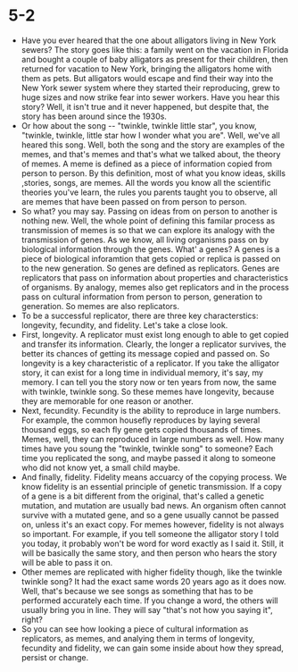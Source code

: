 # 5-2

+ Have you ever heared that the one about alligators living in New York sewers? The story goes like this: a family went on the vacation in Florida and bought a couple of baby alligators as present for their children, then returned for vacation to New York, bringing the alligators home with them as pets. But alligators would escape and find their way into the New York sewer system where they started their reproducing, grew to huge sizes and now strike fear into sewer workers. Have you hear this story? Well, it isn't true and it never happened, but despite that, the story has been around since the 1930s.
+ Or how about the song -- "twinkle, twinkle little star", you know, "twinkle, twinkle, little star how I wonder what you are". Well, we've all heared this song. Well, both the song and the story are examples of the memes, and that's memes and that's what we talked about, the theory of memes. A meme is defined as a piece of information copied from person to person. By this definition, most of what you know ideas, skills ,stories, songs, are memes. All the words you know all the scientific theories you've learn, the rules you parents taught you to observe, all are memes that have been passed on from person to person.
+ So what? you may say. Passing on ideas from on person to another is nothing new. Well, the whole point of defining this familar process as transmission of memes is so that we can explore its analogy with the transmission of genes. As we know, all living organisms pass on by biological information through the genes. What' a genes? A genes is a piece of biological inforamtion that gets copied or replica is passed on to the new generation. So genes are defined as replicators. Genes are replicators that pass on information about properties and characteristics of organisms. By analogy, memes also get replicators and in the process pass on cultural information from person to person, generation to generation. So memes are also replicators.
+ To be a successful replicator, there are three key characterstics: longevity, fecundity, and fidelity. Let's take a close look.
+ First, longevity. A replicator must exist long enough to able to get copied and transfer its information. Clearly, the longer a replicator survives, the better its chances of getting its message copied and passed on. So longevity is a key characteristic of a replicator. If you take the alligator story, it can exist for a long time in individual memory, it's say, my memory. I can tell you the story now or ten years from now, the same with twinkle, twinkle song. So these memes have longevity, because they are memorable for one reason or another.
+ Next, fecundity. Fecundity is the ability to reproduce in large numbers. For example, the common housefly reproduces by laying several thousand eggs, so each fly gene gets copied thousands of times. Memes, well, they can reproduced in large numbers as well. How many times have you soung the "twinkle, twinkle song" to someone? Each time you replicated the song, and maybe passed it along to someone who did not know yet, a small child maybe.
+ And finally, fidelity. Fidelity means accuarcy of the copying process. We know fidelity is an essential principle of genetic transmission. If a copy of a gene is a bit different from the original, that's called a genetic mutation, and mutation are usually bad news. An organism often cannot survive with a mutated gene, and so a gene usually cannot be passed on, unless it's an exact copy. For memes however, fidelity is not always so important. For example, if you tell someone the alligator story I told you today, it probably won't be word for word exactly as I said it. Still, it will be basically the same story, and then person who hears the story will be able to pass it on.
+ Other memes are replicated with higher fidelity though, like the twinkle twinkle song? It had the exact same words 20 years ago as it does now. Well, that's because we see songs as something that has to be performed accurately each time. If you change a word, the others will usually bring you in line. They will say "that's not how you saying it", right?
+ So you can see how looking a piece of cultural information as replicators, as memes, and analying them in terms of longevity, fecundity and fidelity, we can gain some inside about how they spread, persist or change.